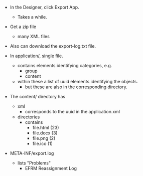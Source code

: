 + In the Designer, click Export App. 
   + Takes a while.
+ Get a zip file
  + many XML files
+ Also can download the export-log.txt file.


+ In application/, single file.
  + contains elements identifying categories, e.g.
    + group
	+ content
  + within these a list of uuid elements identifying	the objects.
    + but these are also in the corresponding directory.
	
+ The content/ directory has
  + xml
     + corresponds to the uuid in the application.xml
  + directories
     + contains 
	    + file.html (23)
        + file.docx (3)
		+ file.png  (2)
		+ file.ico  (1)

+ META-INF/export.log
  + lists "Problems"
     + EFRM Reassignment Log
